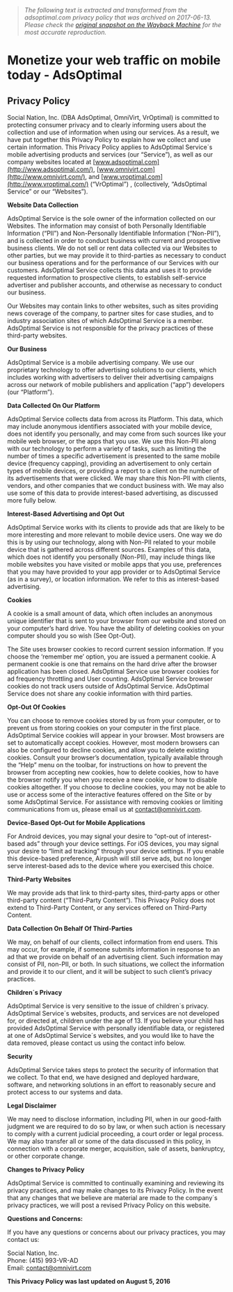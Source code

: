 > *The following text is extracted and transformed from the adsoptimal.com privacy policy that was archived on 2017-06-13. Please check the [original snapshot on the Wayback Machine](https://web.archive.org/web/20170613182719id_/https%3A//www.adsoptimal.com/tos/privacy) for the most accurate reproduction.*

# Monetize your web traffic on mobile today - AdsOptimal

## Privacy Policy

Social Nation, Inc. (DBA AdsOptimal, OmniVirt, VrOptimal) is committed to protecting consumer privacy and to clearly informing users about the collection and use of information when using our services. As a result, we have put together this Privacy Policy to explain how we collect and use certain information. This Privacy Policy applies to AdsOptimal Service´s mobile advertising products and services (our “Service”), as well as our company websites located at [www.adsoptimal.com](http://www.adsoptimal.com/), [www.omnivirt.com](http://www.omnivirt.com/), and [www.vroptimal.com](http://www.vroptimal.com/) (“VrOptimal”) , (collectively, “AdsOptimal Service” or our “Websites”).

**Website Data Collection**

AdsOptimal Service is the sole owner of the information collected on our Websites. The information may consist of both Personally Identifiable Information (“PII”) and Non-Personally Identifiable Information (“Non-PII”), and is collected in order to conduct business with current and prospective business clients. We do not sell or rent data collected via our Websites to other parties, but we may provide it to third-parties as necessary to conduct our business operations and for the performance of our Services with our customers. AdsOptimal Service collects this data and uses it to provide requested information to prospective clients, to establish self-service advertiser and publisher accounts, and otherwise as necessary to conduct our business.

Our Websites may contain links to other websites, such as sites providing news coverage of the company, to partner sites for case studies, and to industry association sites of which AdsOptimal Service is a member. AdsOptimal Service is not responsible for the privacy practices of these third-party websites.

**Our Business**

AdsOptimal Service is a mobile advertising company. We use our proprietary technology to offer advertising solutions to our clients, which includes working with advertisers to deliver their advertising campaigns across our network of mobile publishers and application (“app”) developers (our “Platform”).

**Data Collected On Our Platform**

AdsOptimal Service collects data from across its Platform. This data, which may include anonymous identifiers associated with your mobile device, does not identify you personally, and may come from such sources like your mobile web browser, or the apps that you use. We use this Non-PII along with our technology to perform a variety of tasks, such as limiting the number of times a specific advertisement is presented to the same mobile device (frequency capping), providing an advertisement to only certain types of mobile devices, or providing a report to a client on the number of its advertisements that were clicked. We may share this Non-PII with clients, vendors, and other companies that we conduct business with. We may also use some of this data to provide interest-based advertising, as discussed more fully below.

**Interest-Based Advertising and Opt Out**

AdsOptimal Service works with its clients to provide ads that are likely to be more interesting and more relevant to mobile device users. One way we do this is by using our technology, along with Non-PII related to your mobile device that is gathered across different sources. Examples of this data, which does not identify you personally (Non-PII), may include things like mobile websites you have visited or mobile apps that you use, preferences that you may have provided to your app provider or to AdsOptimal Service (as in a survey), or location information. We refer to this as interest-based advertising.

**Cookies**

A cookie is a small amount of data, which often includes an anonymous unique identifier that is sent to your browser from our website and stored on your computer’s hard drive. You have the ability of deleting cookies on your computer should you so wish (See Opt-Out).

The Site uses browser cookies to record current session information. If you choose the ‘remember me’ option, you are issued a permanent cookie. A permanent cookie is one that remains on the hard drive after the browser application has been closed. AdsOptimal Service use browser cookies for ad frequency throttling and User counting. AdsOptimal Service browser cookies do not track users outside of AdsOptimal Service. AdsOptimal Service does not share any cookie information with third parties.

**Opt-Out Of Cookies**

You can choose to remove cookies stored by us from your computer, or to prevent us from storing cookies on your computer in the first place. AdsOptimal Service cookies will appear in your browser. Most browsers are set to automatically accept cookies. However, most modern browsers can also be configured to decline cookies, and allow you to delete existing cookies. Consult your browser’s documentation, typically available through the “Help” menu on the toolbar, for instructions on how to prevent the browser from accepting new cookies, how to delete cookies, how to have the browser notify you when you receive a new cookie, or how to disable cookies altogether. If you choose to decline cookies, you may not be able to use or access some of the interactive features offered on the Site or by some AdsOptimal Service. For assistance with removing cookies or limiting communications from us, please email us at contact@omnivirt.com.

**Device-Based Opt-Out for Mobile Applications**

For Android devices, you may signal your desire to “opt-out of interest-based ads” through your device settings. For iOS devices, you may signal your desire to “limit ad tracking” through your device settings. If you enable this device-based preference, Airpush will still serve ads, but no longer serve interest-based ads to the device where you exercised this choice.

**Third-Party Websites**

We may provide ads that link to third-party sites, third-party apps or other third-party content (“Third-Party Content”). This Privacy Policy does not extend to Third-Party Content, or any services offered on Third-Party Content.

**Data Collection On Behalf Of Third-Parties**

We may, on behalf of our clients, collect information from end users. This may occur, for example, if someone submits information in response to an ad that we provide on behalf of an advertising client. Such information may consist of PII, non-PII, or both. In such situations, we collect the information and provide it to our client, and it will be subject to such client’s privacy practices.

**Children´s Privacy**

AdsOptimal Service is very sensitive to the issue of children´s privacy. AdsOptimal Service´s websites, products, and services are not developed for, or directed at, children under the age of 13. If you believe your child has provided AdsOptimal Service with personally identifiable data, or registered at one of AdsOptimal Service´s websites, and you would like to have the data removed, please contact us using the contact info below.

**Security**

AdsOptimal Service takes steps to protect the security of information that we collect. To that end, we have designed and deployed hardware, software, and networking solutions in an effort to reasonably secure and protect access to our systems and data.

**Legal Disclaimer**

We may need to disclose information, including PII, when in our good-faith judgment we are required to do so by law, or when such action is necessary to comply with a current judicial proceeding, a court order or legal process. We may also transfer all or some of the data discussed in this policy, in connection with a corporate merger, acquisition, sale of assets, bankruptcy, or other corporate change.

**Changes to Privacy Policy**

AdsOptimal Service is committed to continually examining and reviewing its privacy practices, and may make changes to its Privacy Policy. In the event that any changes that we believe are material are made to the company´s privacy practices, we will post a revised Privacy Policy on this website.

**Questions and Concerns:**

If you have any questions or concerns about our privacy practices, you may contact us:

Social Nation, Inc.  
Phone: (415) 993-VR-AD  
Email: [contact@omnivirt.com](mailto:contact@omnivirt.com)

**This Privacy Policy was last updated on August 5, 2016**
